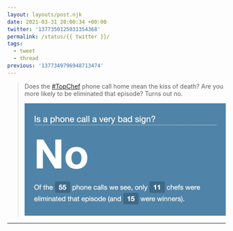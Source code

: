 ```yaml
---
layout: layouts/post.njk
date: 2021-03-31 20:00:34 +00:00
twitter: '1377350125031354368'
permalink: /status/{{ twitter }}/
tags: 
  - tweet
  - thread
previous: '1377349796948713474'
---
```


> Does the [#TopChef](https://twitter.com/hashtag/TopChef) phone call home mean the kiss of death? Are you more likely to be eliminated that episode? Turns out no. 
> 
> ![Is a phone call a very bad sign? No. Of the 55 phone calls we see, only 11 chefs were eliminated that episode (and 15 were winners).](/img/1377350125031354368-Ex1Ufn1VcAEd6cy.jpg)

---
